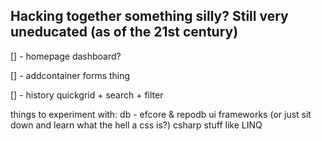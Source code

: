 ## Hacking together something silly? Still very uneducated (as of the 21st century)

[] - homepage dashboard?

[] - addcontainer forms thing

[] - history quickgrid + search + filter

things to experiment with: 
    db - efcore & repodb 
    ui frameworks (or just sit down and learn what the hell a css is?)
    csharp stuff like LINQ